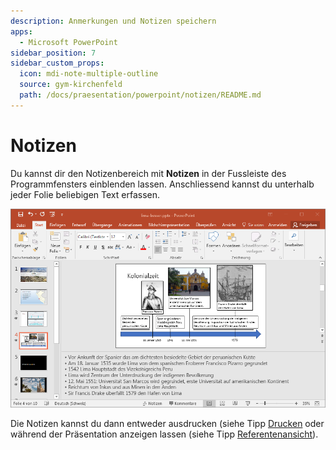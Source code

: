 ```yaml
---
description: Anmerkungen und Notizen speichern
apps:
  - Microsoft PowerPoint
sidebar_position: 7
sidebar_custom_props:
  icon: mdi-note-multiple-outline
  source: gym-kirchenfeld
  path: /docs/praesentation/powerpoint/notizen/README.md
---
```


# Notizen



Du kannst dir den Notizenbereich mit __Notizen__ in der Fussleiste des Programmfensters einblenden lassen. Anschliessend kannst du unterhalb jeder Folie beliebigen Text erfassen.

![Notizenansicht](./images/notizen.png)

Die Notizen kannst du dann entweder ausdrucken (siehe Tipp [Drucken](../drucken) oder während der Präsentation anzeigen lassen (siehe Tipp [Referentenansicht](../referentenansicht)).



